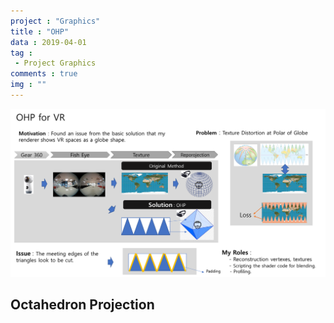 ```yaml
---
project : "Graphics"
title : "OHP"
data : 2019-04-01
tag : 
 - Project Graphics
comments : true
img : ""
---
```


![](/Site/assets/posting_img/Projects/OHP.png)

## Octahedron Projection